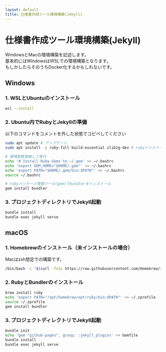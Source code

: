 ```yaml
---
layout: default
title: 仕様書作成ツール環境構築(Jekyll)
---
```

# 仕様書作成ツール環境構築(Jekyll)

WindowsとMacの環境構築を記述します。
<br>基本的にはWindowsはWSLでの環境構築となります。
<br>もしかしたらそのうちDocker化するかもしれないです。

## Windows

### 1. WSLとUbuntuのインストール

```sh
wsl --install
```

### 2. Ubuntu内でRubyとJekyllの準備

以下のコマンドをコメントを外した状態でコピペしてください

```sh
sudo apt update # アップデート
sudo apt install -y ruby-full build-essential zlib1g-dev # rubyインストール

# 環境変数登録して実行
echo '# Install Ruby Gems to ~/.gem' >> ~/.bashrc　
echo 'export GEM_HOME="$HOME/.gem"' >> ~/.bashrc
echo 'export PATH="$HOME/.gem/bin:$PATH"' >> ~/.bashrc
source ~/.bashrc

# rubyパッケージ管理ツール(gem)でbundlerをインストール
gem install bundler
```

### 3. プロジェクトディレクトリでJekyll起動

```sh
bundle install
bundle exec jekyll serve
```

## macOS

### 1. Homebrewのインストール（未インストールの場合）

Macはzsh想定での構築です。

```bash
/bin/bash -c "$(curl -fsSL https://raw.githubusercontent.com/Homebrew/install/HEAD/install.sh)"
```

### 2. RubyとBundlerのインストール

```bash
brew install ruby
echo 'export PATH="/opt/homebrew/opt/ruby/bin:$PATH"' >> ~/.zprofile
source ~/.zprofile
gem install bundler
```

### 3. プロジェクトディレクトリでJekyll起動

```bash
bundle init
echo 'gem "github-pages", group: :jekyll_plugins' >> Gemfile
bundle install
bundle exec jekyll serve
```
